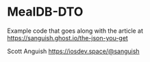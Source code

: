 # MealDB-DTO


Example code that goes along with the article at https://sanguish.ghost.io/the-json-you-get

Scott Anguish
https://iosdev.space/@sanguish
